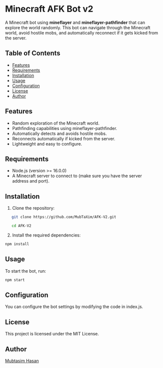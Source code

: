 # Minecraft AFK Bot v2

A Minecraft bot using **mineflayer** and **mineflayer-pathfinder** that can explore the world randomly. This bot can navigate through the Minecraft world, avoid hostile mobs, and automatically reconnect if it gets kicked from the server.

## Table of Contents

- [Features](#features)
- [Requirements](#requirements)
- [Installation](#installation)
- [Usage](#usage)
- [Configuration](#configuration)
- [License](#license)
- [Author](#author)

## Features

- Random exploration of the Minecraft world.
- Pathfinding capabilities using mineflayer-pathfinder.
- Automatically detects and avoids hostile mobs.
- Reconnects automatically if kicked from the server.
- Lightweight and easy to configure.

## Requirements

- Node.js (version >= 16.0.0)
- A Minecraft server to connect to (make sure you have the server address and port).

## Installation

1. Clone the repository:
```bash
   git clone https://github.com/MubTaXim/AFK-V2.git
```
```bash
   cd AFK-V2
```
2. Install the required dependencies:
  ```bash
 npm install
```
## Usage

To start the bot, run:

```bash
npm start
```
## Configuration
You can configure the bot settings by modifying the code in index.js.

## License
This project is licensed under the MIT License.

## Author
[Mubtasim Hasan](https://github.com/MubTaXim)



